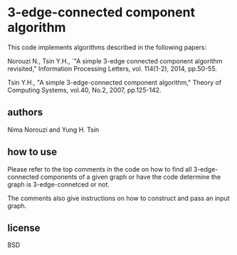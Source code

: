# 3-edge-connected component algorithm

This code implements algorithms described in the following papers:

Norouzi N., Tsin Y.H., `"A simple 3-edge connected component algorithm revisited," Information Processing Letters, vol. 114(1-2), 2014, pp.50-55.

Tsin Y.H., "A simple 3-edge-connected component algorithm," Theory of Computing Systems, vol.40, No.2, 2007, pp.125-142.

## authors

Nima Norouzi and Yung H. Tsin

## how to use

Please refer to the top comments in the code on how to find all 3-edge-connected components of a given graph or have the code determine the graph is 3-edge-connetced or not.

The comments also give instructions on how to construct and pass an input graph.

## license

BSD
